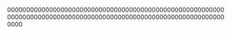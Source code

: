 
0000000000000000000000000000000000000000000000000000000000000000000000000000000000000000000000000000000000000000000000






















